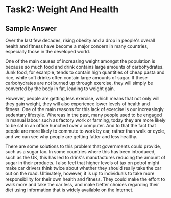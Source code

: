# Task2: Weight And Health

## Sample Answer

Over the last few decades, rising obesity and a drop in people's overall health and fitness have become a major concern in many countries, especially those in the developed world.

One of the main causes of increasing weight amongst the population is because so much food and drink contains large amounts of carbohydrates. Junk food, for example, tends to contain high quantities of cheap pasta and rice, while soft drinks often contain large amounts of sugar. If these carbohydrates are not burned up through exercise, they will simply be converted by the body in fat, leading to weight gain.

However, people are getting less exercise, which means that not only will they gain weight, they will also experience lower levels of health and fitness. One of the main reasons for this lack of exercise is our increasingly sedentary lifestyle. Whereas in the past, many people used to be engaged in manual labour such as factory work or farming, today they are more likely to be sat in an office hunched over a computer. And to that the fact that people are more likely to commute to work by car, rather than walk or cycle, and we can see why people are getting fatter and less healthy.

There are some solutions to this problem that governments could provide, such as a sugar tax. In some countries where this has been introduced, such as the UK, this has led to drink's manufactures reducing the amount of sugar in their products. I also feel that higher levels of tax on petrol might make car drivers think twice about whether they should really take the car out on the road. Ultimately, however, it is up to individuals to take more responsibility for their own health and fitness. They could make the effort to walk more and take the car less, and make better choices regarding their diet using information that is widely available on the Internet.
